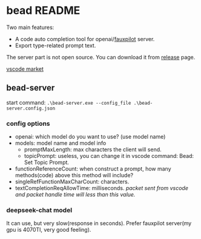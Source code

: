 # bead README

Two main features: 
- A code auto completion tool for openai/[fauxpilot](https://github.com/fauxpilot/fauxpilot) server.
- Export type-related prompt text.

The server part is not open source. You can download it from [release](https://github.com/Aincvy/bead-vscode-ext/releases) page.

[vscode market](https://marketplace.visualstudio.com/items?itemName=Aincvy.bead-auto-completion) 


## bead-server

start command: `.\bead-server.exe --config_file .\bead-server.config.json`

### config options

- openai:  which model do you want to use? (use model name)
- models:  model name and model info
  - promptMaxLength:  max characters the client will send.
  - topicPrompt: useless, you can change it in vscode command: Bead: Set Topic Prompt.
- functionReferenceCount:  when construct a prompt, how many methods(code) above this method will include?
- singleRefFunctionMaxCharCount:  characters.
- textCompletionReqAllowTime: milliseconds. *packet sent from vscode and packet handle time will less than this value.*

### deepseek-chat model

It can use, but very slow(response in seconds). Prefer fauxpilot server(my gpu is 4070TI, very good feeling).
